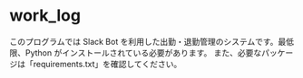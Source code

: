 # work_log
このプログラムでは Slack Bot を利用した出勤・退勤管理のシステムです。最低限、Python がインストールされている必要があります。
また、必要なパッケージは「requirements.txt」を確認してください。